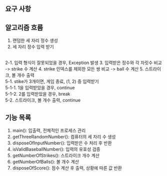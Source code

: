 ## 요구 사항

## 알고리즘 흐름
1. 랜덤한 세 자리 정수 생성
2. 세 자리 정수 입력 받기
<br>
2-1. 입력 형식이 잘못되었을 경우, Exception 발생
3. 입력받은 정수와 각 자릿수 비교 -> strike 수 계산
4. strike 인덱스를 제외한 모든 쌍 비교 -> ball 수 계산
5. 스트라이크, 볼 개수 출력 <br>
5-1. stike가 3개이면, 게임 종료, (1, 2) 중 입력받기 <br>
5-1-1. 1을 입력받았을 경우, continue <br>
5-1-2. 2를 입력받았을 경우, break <br>
5-2. 스트라이크, 볼 개수 출력, continue

## 기능 목록

1. main(): 입출력, 전체적인 프로세스 관리
2. getThreeRandomNumber(): 컴퓨터의 세 자리 수 생성
3. disposeOfInputNumber(): 입력받은 수 처리 후 반환
4. isValidBaseballNumber(): 입력의 유효성 검증
5. getNumberOfStrikes(): 스트라이크 개수 계산
6. getNumberOfBalls(): 볼 개수 계산
7. disposeOfScore(): 점수 계산 후 출력, 상황에 따른 값 반환